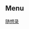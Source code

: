## Menu


[随想录](https://github.com/Logenleedev/--Data-Structure-and-Algorithm/tree/master/foundation)


